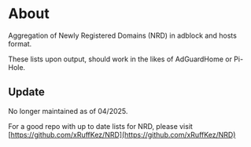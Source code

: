 # About 

Aggregation of Newly Registered Domains (NRD) in adblock and hosts format. 

These lists upon output, should work in the likes of AdGuardHome or Pi-Hole.

## Update

No longer maintained as of 04/2025.

For a good repo with up to date lists for NRD, please visit [https://github.com/xRuffKez/NRD](https://github.com/xRuffKez/NRD)
